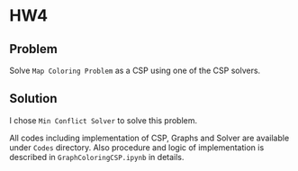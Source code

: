 # HW4

## Problem
Solve `Map Coloring Problem` as a CSP using one of the CSP solvers.

## Solution
I chose `Min Conflict Solver` to solve this problem.

All codes including implementation of CSP, Graphs and Solver are available under `Codes` directory. Also procedure and logic of implementation is described in `GraphColoringCSP.ipynb` in details.